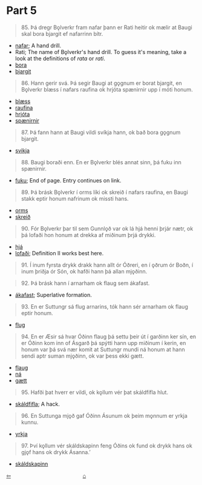 # Part 5

>85\. Þá dregr Bǫlverkr fram nafar þann er Rati heitir ok mælir at Baugi skal bora bjargit ef nafarrinn bítr.

* [nafar](http://www.germanic-lexicon-project.org/cgi-bin/gmc_search_v3?cmd=viewthis&id=cv:b0445:8); A hand drill. 
* Rati; The name of Bǫlverkr's hand drill. To guess it's meaning, take a look at the definitions of _rata_ or _rati_. 
* [bora](http://www.germanic-lexicon-project.org/cgi-bin/gmc_search_v3?cmd=viewthis&id=cv:b0071:80)
* [bjargit](http://www.germanic-lexicon-project.org/cgi-bin/gmc_search_v3?cmd=viewthis&id=cv:b0064:24)

>86\. Hann gerir svá. Þá segir Baugi at gǫgnum er borat bjargit, en Bǫlverkr blæss í nafars raufina ok hrjóta spænirnir upp í móti honum.

* [blæss](https://en.wiktionary.org/wiki/bl%C3%A1sa)
* [raufina](http://www.germanic-lexicon-project.org/cgi-bin/gmc_search_v3?cmd=viewthis&id=cv:b0484:8)
* [hrjóta]()
* [spænirnir](http://www.germanic-lexicon-project.org/cgi-bin/gmc_search_v3?cmd=viewthis&id=cv:b0286:26)

>87\. Þá fann hann at Baugi vildi svíkja hann, ok bað bora gǫgnum bjargit. 

* [svikja](http://www.germanic-lexicon-project.org/cgi-bin/gmc_search_v3?cmd=viewthis&id=cv:b0612:25)

>88\. Baugi boraði enn. En er Bǫlverkr blés annat sinn, þá fuku inn spænirnir. 

* [fuku](http://www.germanic-lexicon-project.org/cgi-bin/gmc_search_v3?cmd=viewthis&id=cv:b0157:36); End of page. Entry continues on link.

>89\. Þá brásk Bǫlverkr í orms líki ok skreið í nafars raufina, en Baugi stakk eptir honum nafrinum ok missti hans. 

* [orms](http://www.germanic-lexicon-project.org/cgi-bin/gmc_search_v3?cmd=viewthis&id=cv:b0468:42)
* [skreið](http://www.germanic-lexicon-project.org/cgi-bin/gmc_search_v3?cmd=viewthis&id=cv:b0558:7)

>90\. Fór Bǫlverkr þar til sem Gunnlǫð var ok lá hjá henni þrjár nætr, ok þá lofaði hon honum at drekka af miðinum þrjá drykki. 

* [hjá](http://www.germanic-lexicon-project.org/cgi-bin/gmc_search_v3?cmd=viewthis&id=cv:b0266:26)
* [lofaði](http://www.germanic-lexicon-project.org/cgi-bin/gmc_search_v3?cmd=viewthis&id=cv:b0396:40); Definition II works best here.

>91\. Í inum fyrsta drykk drakk hann allt ór Óðreri, en í ǫðrum ór Boðn, í inum þriðja ór Són, ok hafði hann þá allan mjǫðinn.

>92\. Þá brásk hann í arnarham ok flaug sem ákafast. 

* [ákafast](http://www.germanic-lexicon-project.org/cgi-bin/gmc_search_v3?cmd=viewthis&id=cv:b0041:25); Superlative formation. 

>93\. En er Suttungr sá flug arnarins, tók hann sér arnarham ok flaug eptir honum. 

* [flug](http://www.germanic-lexicon-project.org/cgi-bin/gmc_search_v3?cmd=viewthis&id=cv:b0162:10)

>94\. En er Æsir sá hvar Óðinn flaug þá settu þeir út í garðinn ker sín, en er Óðinn kom inn of Ásgarð þá spýtti hann upp miðinum í kerin, en honum var þá svá nær komit at Suttungr mundi ná honum at hann sendi aptr suman mjǫðinn, ok var þess ekki gætt.

* [flaug](http://www.germanic-lexicon-project.org/cgi-bin/gmc_search_v3?cmd=viewthis&id=cv:b0161:21)
* [ná](http://www.germanic-lexicon-project.org/cgi-bin/gmc_search_v3?cmd=viewthis&id=cv:b0447:17)
* [gætt](http://www.germanic-lexicon-project.org/cgi-bin/gmc_search_v3?cmd=viewthis&id=cv:b0223:9)

>95\. Hafði þat hverr er vildi, ok kǫllum vér þat skáldfífla hlut.

* [skáldfifla](http://www.germanic-lexicon-project.org/cgi-bin/gmc_search_v3?cmd=viewthis&id=cv:b0541:19); A hack.

>96\. En Suttunga mjǫð gaf Óðinn Ásunum ok þeim mǫnnum er yrkja kunnu. 

* [yrkja](http://www.germanic-lexicon-project.org/cgi-bin/gmc_search_v3?cmd=viewthis&id=cv:b0726:45)

>97\. Því kǫllum vér skáldskapinn feng Óðins ok fund ok drykk hans ok gjǫf hans ok drykk Ásanna.’

* [skáldskapinn](http://www.germanic-lexicon-project.org/cgi-bin/gmc_search_v3?cmd=viewthis&id=cv:b0541:26)

<div style="float: left"><a href="http://rcblack.net/reader/skald4">⇦</a></div>
<div style="margin: 0 auto; width: 100px;"><a href="http://rcblack.net/grammar/front">&#8962;</a></div>
